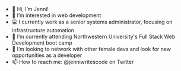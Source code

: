 - 👋 Hi, I’m Jenni!
- 👀 I’m interested in web development
- 💻 I currently work as a senior systems administrator, focusing on infrastructure automation
- 🌱 I’m currently attending Northwestern University's Full Stack Web Development boot camp
- 💞️ I’m looking to network with other female devs and look for new opportunities as a developer
- 📫 How to reach me: @jenniwritescode on Twitter

<!---
jenniwritescode/jenniwritescode is a ✨ special ✨ repository because its `README.md` (this file) appears on your GitHub profile.
You can click the Preview link to take a look at your changes.
--->
